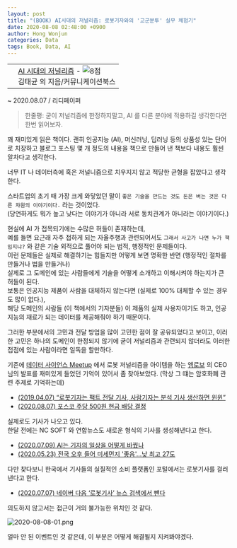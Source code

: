 ```yaml
---
layout: post
title: "(BOOK) AI시대의 저널리즘: 로봇기자와의 '고군분투' 실무 체험기"
date: 2020-08-08 02:48:00 +0900
author: Hong Wonjun
categories: Data
tags: Book, Data, AI
---
```


<div class="ttbReview"><table><tbody><tr><td><a href="https://www.aladin.co.kr/shop/wproduct.aspx?ItemId=219347923&amp;ttbkey=ttbsakuwolf1642011&amp;COPYPaper=1" target="_blank"><img src="https://image.aladin.co.kr/product/21934/79/coversum/k362636406_1.jpg" alt="" border="0"/></a></td><td align="left"  style="vertical-align:top;"><a href="https://www.aladin.co.kr/shop/wproduct.aspx?ItemId=219347923&amp;ttbkey=ttbsakuwolf1642011&amp;COPYPaper=1" target="_blank" class="aladdin_title">AI 시대의 저널리즘</a> - <img src="//image.aladin.co.kr/img/common/star_s8.gif" border="0" alt="8점" /><br/>김태균 외 지음/커뮤니케이션북스</td></tr></tbody></table></div>

~ 2020.08.07 / 리디페이퍼

> 한줄평: 굳이 저널리즘에 한정하지말고, AI 를 다른 분야에 적용하길 생각한다면 한번 읽어보자.

꽤 재미있게 읽은 책이다. 괜히 인공지능 (AI), 머신러닝, 딥러닝 등의 상품성 있는 단어로 치장하고 블로그 포스팅 몇 개 정도의 내용을 책으로 만들어 낸 책보다 내용도 훨씬 알차다고 생각한다.

너무 IT 나 데이터측에 혹은 저널니즘으로 치우지지 않고 적당한 균형을 잡았다고 생각한다.

스타트업의 초기 때 가장 크게 와닿았던 말이 `좋은 기술을 만드는 것도 돈은 버는 것은 다른 차원의 이야기이다.` 라는 것이었다.  
(당연하게도 뭐가 높고 낮다는 이야기가 아니라 서로 동치관계가 아니라는 이야기이다.)

현실에 AI 가 접목되기에는 수많은 허들이 존재하는데,  
예를 들면 요근래 자주 접하게 되는 자율주행과 관련되어서도 `그래서 사고가 나면 누가 책임지냐?` 와 같은 기술 외적으로 풀어야 되는 법적, 행정적인 문제들이다.  
이런 문제들은 실제로 해결하기는 힘들지만 어떻게 보면 명확한 반면 (행정적인 절차를 만들거나 법을 만들거나)  
실제로 그 도메인에 있는 사람들에게 기술을 어떻게 소개하고 이해시켜야 하는지가 큰 허들이 된다.  
보통은 인공지능 제품이 사람을 대체하지 않는다면 (실제로 100% 대체할 수 있는 경우도 많이 없다.),  
해당 도메인의 사람들 (이 책에서의 기자분들) 이 제품의 실제 사용자이기도 하고,
인공지능의 재료가 되는 데이터를 제공해줘야 하기 때문이다.

그러한 부분에서의 고민과 전달 방업을 많이 고민한 점이 잘 공유되었다고 보이고,
이러한 고민은 하나의 도메인이 한정되지 않기에 굳이 저널리즘과 관련되지 않더라도 이러한 접점에 있는 사람이라면 일독을 할만하다.

기존에 [데이터 사이언스 Meetup](https://tidyverse-korea.github.io/r-meetup-x-presser/?fbclid=IwAR0wiWJOA19vRf0js6yQWM95a7bJEm0MtkQTHvKHoyanYX5iONOWy8u_mYE) 에서 로봇 저널리즘을 아이템을 하는 [엠로보](http://m-robo.co) 의 CEO 님의 발표를 재미있게 들었던 기억이 있어서 좀 찾아보았다. (막상 그 떄는 암호화폐 관련 주제로 기억하는데)

- [(2019.04.07) “로봇기자는 팩트 전달 기사, 사람기자는 분석 기사 생산하면 윈윈”](http://news.kmib.co.kr/article/view.asp?arcid=0924131486&code=11151400&cp=nv)
- [(2020.08.07) 포스코 주당 500원 현금 배당 결정](http://news.kmib.co.kr/article/view.asp?arcid=0014886977)

실제로도 기사가 나오고 있다.  
한달 전에는 NC SOFT 와 연합뉴스도 새로운 형식의 기사를 생성해낸다고 한다.

- [(2020.07.09) AI는 기자의 일상을 어떻게 바꿨나](https://blog.ncsoft.com/ai-journalism-200709/)
- [(2020.05.23) 전국 오후 들어 미세먼지 '좋음'…낮 최고 27도](https://www.yna.co.kr/view/AKR20200523008000034)

다만 찾다보니 한국에서 기사들의 실질적인 소비 플랫폼인 포털에서는 로봇기사를 걸러낸다고 한다.  

- [(2020.07.07) 네이버 다음 ‘로봇기사’ 뉴스 검색에서 뺀다](http://www.mediatoday.co.kr/news/articleView.html?idxno=208029)

의도하지 않고서는 접근이 거의 불가능한 위치인 것 같다.

![2020-08-08-01.png](../../assets/post-images/2020-08-08/2020-08-08-01.png)

얼마 안 된 이벤트인 것 같은데, 이 부분은 어떻게 해결될지 지켜봐야겠다.
